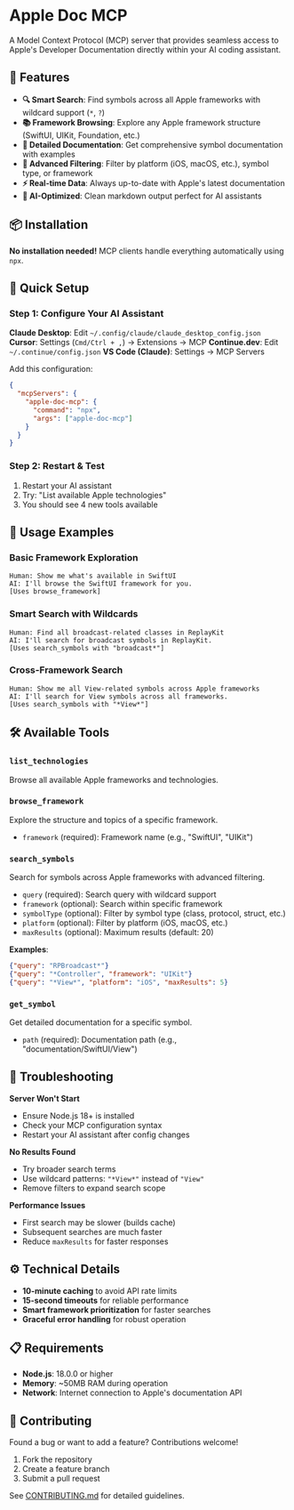 # Apple Doc MCP

A Model Context Protocol (MCP) server that provides seamless access to Apple's Developer Documentation directly within your AI coding assistant.

## 🚀 Features

- **🔍 Smart Search**: Find symbols across all Apple frameworks with wildcard support (`*`, `?`)
- **📚 Framework Browsing**: Explore any Apple framework structure (SwiftUI, UIKit, Foundation, etc.)
- **📖 Detailed Documentation**: Get comprehensive symbol documentation with examples
- **🎯 Advanced Filtering**: Filter by platform (iOS, macOS, etc.), symbol type, or framework
- **⚡ Real-time Data**: Always up-to-date with Apple's latest documentation
- **🧠 AI-Optimized**: Clean markdown output perfect for AI assistants

## 📦 Installation

**No installation needed!** MCP clients handle everything automatically using `npx`.

## 🔌 Quick Setup

### Step 1: Configure Your AI Assistant

**Claude Desktop**: Edit `~/.config/claude/claude_desktop_config.json`
**Cursor**: Settings (`Cmd/Ctrl + ,`) → Extensions → MCP
**Continue.dev**: Edit `~/.continue/config.json`
**VS Code (Claude)**: Settings → MCP Servers

Add this configuration:
```json
{
  "mcpServers": {
    "apple-doc-mcp": {
      "command": "npx",
      "args": ["apple-doc-mcp"]
    }
  }
}
```

### Step 2: Restart & Test
1. Restart your AI assistant
2. Try: "List available Apple technologies"
3. You should see 4 new tools available

## 🎯 Usage Examples

### Basic Framework Exploration
```
Human: Show me what's available in SwiftUI
AI: I'll browse the SwiftUI framework for you.
[Uses browse_framework]
```

### Smart Search with Wildcards
```
Human: Find all broadcast-related classes in ReplayKit
AI: I'll search for broadcast symbols in ReplayKit.
[Uses search_symbols with "broadcast*"]
```

### Cross-Framework Search
```
Human: Show me all View-related symbols across Apple frameworks
AI: I'll search for View symbols across all frameworks.
[Uses search_symbols with "*View*"]
```

## 🛠️ Available Tools

### `list_technologies`
Browse all available Apple frameworks and technologies.

### `browse_framework`
Explore the structure and topics of a specific framework.
- `framework` (required): Framework name (e.g., "SwiftUI", "UIKit")

### `search_symbols`
Search for symbols across Apple frameworks with advanced filtering.
- `query` (required): Search query with wildcard support
- `framework` (optional): Search within specific framework
- `symbolType` (optional): Filter by symbol type (class, protocol, struct, etc.)
- `platform` (optional): Filter by platform (iOS, macOS, etc.)
- `maxResults` (optional): Maximum results (default: 20)

**Examples**:
```json
{"query": "RPBroadcast*"}
{"query": "*Controller", "framework": "UIKit"}
{"query": "*View*", "platform": "iOS", "maxResults": 5}
```

### `get_symbol`
Get detailed documentation for a specific symbol.
- `path` (required): Documentation path (e.g., "documentation/SwiftUI/View")

## 🚨 Troubleshooting

**Server Won't Start**
- Ensure Node.js 18+ is installed
- Check your MCP configuration syntax
- Restart your AI assistant after config changes

**No Results Found**
- Try broader search terms
- Use wildcard patterns: `"*View*"` instead of `"View"`
- Remove filters to expand search scope

**Performance Issues**
- First search may be slower (builds cache)
- Subsequent searches are much faster
- Reduce `maxResults` for faster responses

## ⚙️ Technical Details

- **10-minute caching** to avoid API rate limits
- **15-second timeouts** for reliable performance
- **Smart framework prioritization** for faster searches
- **Graceful error handling** for robust operation

## 📋 Requirements

- **Node.js**: 18.0.0 or higher
- **Memory**: ~50MB RAM during operation
- **Network**: Internet connection to Apple's documentation API

## 🤝 Contributing

Found a bug or want to add a feature? Contributions welcome!

1. Fork the repository
2. Create a feature branch
3. Submit a pull request

See [CONTRIBUTING.md](CONTRIBUTING.md) for detailed guidelines.